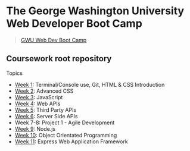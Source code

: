 # The George Washington University Web Developer Boot Camp
> [GWU Web Dev Boot Camp](https://bootcamp.cps.gwu.edu/coding/)

## Coursework root repository
Topics
- [Week 1](./1_wk_html_css): Terminal/Console use, Git, HTML & CSS Introduction
- [Week 2](./2_wk_adv_css): Advanced CSS
- [Week 3](./3_wk_javascript): JavaScript
- [Week 4](./4_wk_web_apis): Web APIs
- [Week 5](./5_wk_3rd_party_apis): Third Party APIs
- [Week 6](./6_wk_server_side_apis): Server Side APIs
- Week 7-8: Project 1 - Agile Development
- [Week 9](./9_wk_nodejs): Node.js
- [Week 10](./10_wk_oop): Object Orientated Programming
- [Week 11](./11_wk_express): Express Web Application Framework